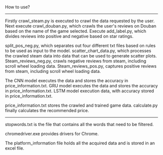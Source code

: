 How to use?

*************************************************************************
Firstly crawl_steam.py is executed to crawl the data requested by the user.
Next execute crawl_douban.py, which crawls the user's reviews on Douban based on the name of the game selected.
Execute add_label.py, which divides reviews into positive and negative based on star ratings.

split_pos_neg.py, which separates out four different txt files based on rules to be used as input to the model.
scatter_chart_data.py, which processes the crawled steam data into data that can be used to generate scatter plots.
Steam_reviews_neg.py, crawls negative reviews from steam, including scroll wheel loading data.
Steam_reviews_pos.py, captures positive reviews from steam, including scroll wheel loading data.

The CNN model executes the data and stores the accuracy in price_information.txt.
GRU model executes the data and stores the accuracy in price_information.txt.
LSTM model execution data, with accuracy stored in price_information.txt.

price_information.txt stores the crawled and trained game data.
calculate.py finally calculates the recommended price.

**************************************************************************

stopwords.txt is the file that contains all the words that need to be filtered.

chromedriver.exe provides drivers for Chrome.

The platform_information file holds all the acquired data and is stored in an excel file.
